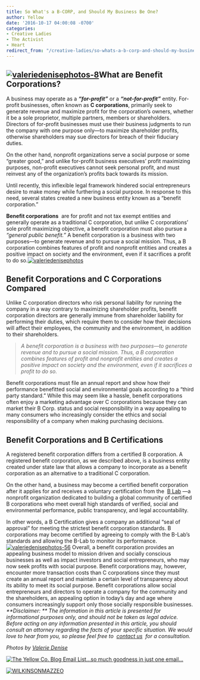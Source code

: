```yaml
---
title: So What's a B-CORP, and Should My Business Be One?
author: Yellow
date: '2016-10-17 04:00:08 -0700'
categories:
- Creative Ladies
- The Activist
- Heart
redirect_from: "/creative-ladies/so-whats-a-b-corp-and-should-my-business-be-one/"
---
```


## **[![valeriedenisephotos-8](https://yellow-blog-images.imgix.net/2016/10/ValerieDenisePhotos-8.jpg)](https://yellow-blog-images.imgix.net/2016/10/ValerieDenisePhotos-8.jpg)What are Benefit Corporations?**

A business may operate as a _**“for-profit”**_ or a _**“not-for-profit”**_ entity. For-profit businesses, often known as **C corporations**, primarily seek to generate revenue and maximize profit for the corporation’s owners, whether it be a sole proprietor, multiple partners, members or shareholders. Directors of for-profit businesses must use their business judgments to run the company with one purpose only—to maximize shareholder profits, otherwise shareholders may sue directors for breach of their fiduciary duties.

On the other hand, nonprofit organizations serve a social purpose or some “greater good,” and unlike for-profit business executives’ profit maximizing purposes, non-profit executives cannot seek personal profit, and must reinvest any of the organization’s profits back towards its mission.

Until recently, this inflexible legal framework hindered social entrepreneurs desire to make money while furthering a social purpose. In response to this need, several states created a new business entity known as a “benefit corporation.”

**Benefit corporations**  are for profit and not tax exempt entities and generally operate as a traditional C corporation, but unlike C corporations’ sole profit maximizing objective, a benefit corporation must also pursue a _“general public benefit.”_ A benefit corporation is a business with two purposes—to generate revenue and to pursue a social mission. Thus, a B corporation combines features of profit and nonprofit entities and creates a positive impact on society and the environment, even if it sacrifices a profit to do so.[![valeriedenisephotos](https://yellow-blog-images.imgix.net/2016/10/ValerieDenisePhotos.jpg)](https://yellow-blog-images.imgix.net/2016/10/ValerieDenisePhotos.jpg)

## **Benefit Corporations and C Corporations Compared**

Unlike C corporation directors who risk personal liability for running the company in a way contrary to maximizing shareholder profits, benefit corporation directors are generally immune from shareholder liability for performing their duties, which require them to consider how their decisions will affect their employees, the community and the environment, in addition to their shareholders.

> _A benefit corporation is a business with two purposes—to generate revenue and to pursue a social mission. Thus, a B corporation combines features of profit and nonprofit entities and creates a positive impact on society and the environment, even if it sacrifices a profit to do so._

Benefit corporations must file an annual report and show how their performance benefitted social and environmental goals according to a “third party standard.” While this may seem like a hassle, benefit corporations often enjoy a marketing advantage over C corporations because they can market their B Corp. status and social responsibility in a way appealing to many consumers who increasingly consider the ethics and social responsibility of a company when making purchasing decisions.

## **Benefit Corporations and B Certifications**

A registered benefit corporation differs from a certified B corporation. A registered benefit corporation, as we described above, is a business entity created under state law that allows a company to incorporate as a benefit corporation as an alternative to a traditional C corporation.

On the other hand, a business may become a certified benefit corporation after it applies for and receives a voluntary certification from the  [B Lab](http://www.bcorporation.net/) —a nonprofit organization dedicated to building a global community of certified B corporations who meet overall high standards of verified, social and environmental performance, public transparency, and legal accountability. 

In other words, a B Certification gives a company an additional “seal of approval” for meeting the strictest benefit corporation standards. B corporations may become certified by agreeing to comply with the B-Lab’s standards and allowing the B-Lab to monitor its performance.[![valeriedenisephotos-56](https://yellow-blog-images.imgix.net/2016/10/ValerieDenisePhotos-56.jpg)](https://yellow-blog-images.imgix.net/2016/10/ValerieDenisePhotos-56.jpg) Overall, a benefit corporation provides an appealing business model to mission driven and socially conscious businesses as well as impact investors and social entrepreneurs, who may now seek profits with social purpose. Benefit corporations may, however, encounter more transaction costs than C corporations since they must create an annual report and maintain a certain level of transparency about its ability to meet its social purpose. Benefit corporations allow social entrepreneurs and directors to operate a company for the community and the shareholders, an appealing option in today’s day and age where consumers increasingly support only those socially responsible businesses.  
_**Disclaimer: ** The information in this article is presented for informational purposes only, and should not be taken as legal advice. Before acting on any information presented in this article, you should consult an attorney regarding the facts of your specific situation. We would love to hear from you, so please feel free to  [contact us](http://wilkinsonmazzeo.com/)  for a consultation._

_Photos by [Valerie Denise](http://www.valeriedenisephotos.com/)_

[![The Yellow Co. Blog Email List...so much goodness in just one email...](https://yellow-blog-images.imgix.net/2016/07/EMAIL-LIST.png)](http://yellowconference.us3.list-manage2.com/subscribe?u=3f8e45f74e0653e404965e2ef&id=7cb1ced4ff)

[![WILKINSONMAZZEO](https://yellow-blog-images.imgix.net/2016/02/WILKINSONMAZZEO.jpg)](https://wilkinsonmazzeo.com/)
